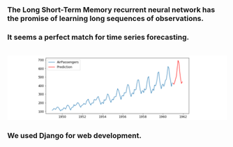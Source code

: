 
<h3>The Long Short-Term Memory recurrent neural network has the promise of learning long sequences of observations.<br></h3>
<h3>It seems a perfect match for time series forecasting.<br></h3>
<br>
<img src= "https://github.com/ghaliBenji98/Web-app-for-forecasting-using-Django-and-LSTM-layers/blob/master/image.png" alt=""  height="x2">
<h3>We used Django for web development.</h3>



